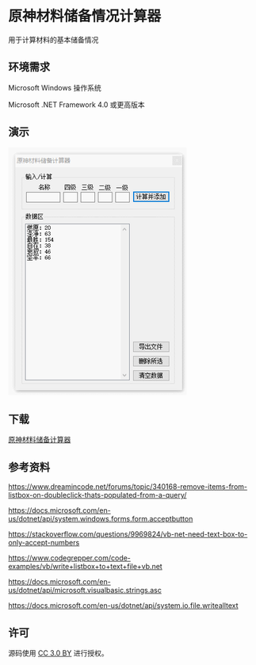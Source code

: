 ﻿# 原神材料储备情况计算器
用于计算材料的基本储备情况


## 环境需求
Microsoft Windows 操作系统

Microsoft .NET Framework 4.0 或更高版本


## 演示
![Screenshot](https://github.com/chenshaoju/GenshinImpactCraftingReservesCalculator/blob/master/DEMO.gif?raw=true)


## 下载
[原神材料储备计算器](https://github.com/chenshaoju/GenshinImpactCraftingReservesCalculator/releases)


## 参考资料
https://www.dreamincode.net/forums/topic/340168-remove-items-from-listbox-on-doubleclick-thats-populated-from-a-query/

https://docs.microsoft.com/en-us/dotnet/api/system.windows.forms.form.acceptbutton

https://stackoverflow.com/questions/9969824/vb-net-need-text-box-to-only-accept-numbers

https://www.codegrepper.com/code-examples/vb/write+listbox+to+text+file+vb.net

https://docs.microsoft.com/en-us/dotnet/api/microsoft.visualbasic.strings.asc

https://docs.microsoft.com/en-us/dotnet/api/system.io.file.writealltext


## 许可
源码使用 [CC 3.0 BY](http://creativecommons.org/licenses/by/3.0/) 进行授权。
